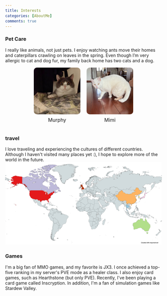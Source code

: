 ```yaml
---
title: Interests
categories: [AboutMe]
comments: true
---
```


### Pet Care

I really like animals, not just pets. I enjoy watching ants move their homes and caterpillars crawling on leaves in the spring. Even though I’m very allergic to cat and dog fur, my family back home has two cats and a dog.

<div style="display: flex; justify-content: center; gap: 20px; margin-top: 10px;">
  <div style="text-align: center;">
    <img src="/assets/img/murphy_pic.jpg" alt="Murphy" style="width: 150px; height: auto; border-radius: 10px;">
    <p style="margin-top: 5px; font-size: 16px;">Murphy</p>
  </div>
  <div style="text-align: center;">
    <img src="/assets/img/mimi_pic.jpg" alt="Mimi" style="width: 150px; height: auto; border-radius: 10px;">
    <p style="margin-top: 5px; font-size: 16px;">Mimi</p>
  </div>
</div>

### travel

I love traveling and experiencing the cultures of different countries. Although I haven't visited many places yet :), I hope to explore more of the world in the future.
![Travel Memories](/assets/img/travel.png)

### Games
I'm a big fan of MMO games, and my favorite is JX3. I once achieved a top-five ranking in my server's PVE mode as a healer class. I also enjoy card games, such as Hearthstone (but only PVE). Recently, I've been playing a card game called Inscryption. In addition, I'm a fan of simulation games like Stardew Valley.
